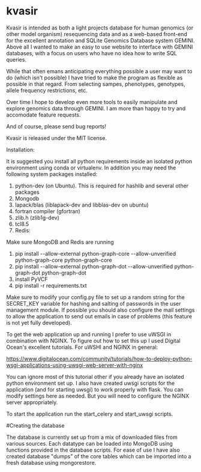 kvasir
======
Kvasir is intended as both a light projects database for human genomics (or other model organism) resequencing data and as a 
web-based front-end for the excellent annotation and SQLite Genomics Database system GEMINI. Above all I wanted to make an 
easy to use website to interface with GEMINI databases, with a focus on users who have no idea how to write SQL queries. 

While that often emans anticipating everything possible a user may want to do (which isn't possible) I have tried to make the
program as flexible as possible in that regard. From selecting sampes, phenotypes, genotypes, allele frequency restrictions, etc.

Over time I hope to develop even more tools to easily manipulate and explore genomics data through GEMINI. I am
more than happy to try and accomodate feature requests. 

And of course, please send bug reports!

Kvasir is released under the MIT license.

Installation:

It is suggested you install all python requirements inside an isolated python environment using conda or virtualenv.
In addition you may need the following system packages installed:

1. python-dev (on Ubuntu). This is required for hashlib and several other packages
2. Mongodb
3. lapack/blas (liblapack-dev and libblas-dev on ubuntu)
4. fortran compiler (gfortran)
5. zlib.h (zlib1g-dev)
6. tcl8.5
7. Redis:

Make sure MongoDB and Redis are running


1. pip install --allow-external python-graph-core --allow-unverified python-graph-core python-graph-core
2. pip install --allow-external python-graph-dot --allow-unverified python-graph-dot python-graph-dot
3. install PyVCF
4. pip install -r requirements.txt


Make sure to modify your config.py file to set up a random string for the SECRET_KEY variable for hashing and salting of passwords in the user management module. If possible you should also configure the mail settings to allow the application to send out emails in case of problems (this feature is not yet fully developed).

To get the web application up and running I prefer to use uWSGI in combination with NGINX. To figure out how to set this up
I used Digital Ocean's excellent tutorials. For uWSHI and NGINX in general:

https://www.digitalocean.com/community/tutorials/how-to-deploy-python-wsgi-applications-using-uwsgi-web-server-with-nginx

You can ignore most of this tutorial other if you already have an isolated python environment set up. I also have created uwsgi scripts for the application (and for starting uwsgi) to work properly with flask. You can modify settings here as needed. But you will need to configure the NGINX server appropriately.

To start the application run the start_celery and start_uwsgi scripts.

#Creating the database

The database is currently set up from a mix of downloaded files from various sources. Each datatype can be loaded into MongoDB
using functions provided in the database scripts. For ease of use I have also created database "dumps" of the core tables which
can be imported into a fresh database using mongorestore.